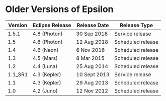 # Older Versions of Epsilon

| Version | Eclipse Release | Release Date | Release Type |
| ------------ | ------------- | ------------ | - |
1.5.1 	| 4.8 (Photon) 	| 30 Sep 2018 	| Service release
1.5 	| 4.8 (Photon) 	| 12 Aug 2018 	| Scheduled release
1.4 	| 4.6 (Neon) 	| 6 Nov 2016 	| Scheduled release
1.3 	| 4.5 (Mars) 	| 8 Mar 2015 	| Scheduled release
1.2 	| 4.4 (Luna) 	| 25 Aug 2014 	| Scheduled release
1.1_SR1 | 	4.3 (Kepler) 	|10 Sept 2013 	| Service release
1.1 	| 4.3 (Kepler) 	| 29 Aug 2013 	| Scheduled release
1.0 	| 4.2 (Juno) 	| 12 Nov 2012 	| Scheduled release 

<!--2.0 	| 4.15 (2020-03) 	| 30 May 2020 	| Major release-->

